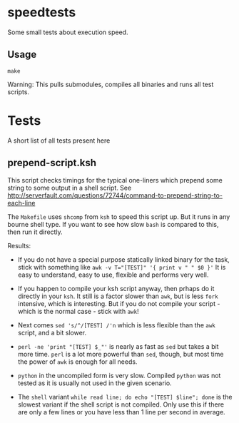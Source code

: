 speedtests
==========

Some small tests about execution speed.

Usage
-----

```
make
```

Warning: This pulls submodules, compiles all binaries and runs all test scripts.

Tests
=====

A short list of all tests present here


prepend-script.ksh
------------------

This script checks timings for the typical one-liners which prepend some string to some output in a shell script.
See http://serverfault.com/questions/72744/command-to-prepend-string-to-each-line

The `Makefile` uses `shcomp` from `ksh` to speed this script up.  But it runs in any bourne shell type.
If you want to see how slow `bash` is compared to this, then run it directly.

Results:

- If you do not have a special purpose statically linked binary for the task, stick with something like
  `awk -v T="[TEST]" '{ print v " " $0 }'`
  It is easy to understand, easy to use, flexible and performs very well.

- If you happen to compile your ksh script anyway, then prhaps do it directly in your `ksh`.
  It still is a factor slower than `awk`, but is less `fork` intensive, which is interesting.
  But if you do not compile your script - which is the normal case - stick with `awk`!

- Next comes `sed 's/^/[TEST] /'n` which is less flexible than the `awk` script, and a bit slower.

- `perl -ne 'print "[TEST] $_"'` is nearly as fast as `sed` but takes a bit more time.
  `perl` is a lot more powerful than `sed`, though, but most time the power of `awk` is enough for all needs.

- `python` in the uncompiled form is very slow.
  Compiled `python` was not tested as it is usually not used in the given scenario.

- The `shell` variant `while read line; do echo "[TEST] $line"; done` is the slowest variant if the shell script is not compiled.
  Only use this if there are only a few lines or you have less than 1 line per second in average.
